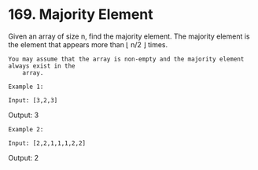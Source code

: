 # 169. Majority Element

Given an array of size n, find the majority element. The majority element is the
        element that appears more than ⌊ n/2 ⌋ times.

    You may assume that the array is non-empty and the majority element always exist in the
        array.

    Example 1:

    Input: [3,2,3]
Output: 3

    Example 2:

    Input: [2,2,1,1,1,2,2]
Output: 2